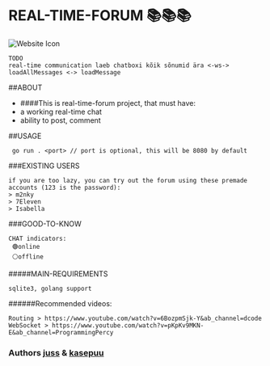 # REAL-TIME-FORUM    📚📚📚
![Website Icon](https://01.kood.tech/git/kasepuu/real-time-forum/raw/branch/master/forum/images/icon.ico)

```
TODO
real-time communication laeb chatboxi kõik sõnumid ära <-ws->
loadAllMessages <-> loadMessage
```

##ABOUT
* ####This is real-time-forum project, that must have:
* a working real-time chat
* ability to post, comment

##USAGE
```
 go run . <port> // port is optional, this will be 8080 by default
```

###EXISTING USERS
```
if you are too lazy, you can try out the forum using these premade accounts (123 is the password):
> m2nky
> 7Eleven
> Isabella
```

###GOOD-TO-KNOW
```
CHAT indicators:
 🟢online
 ⚪offline
```

#####MAIN-REQUIREMENTS
```
sqlite3, golang support
```



######Recommended videos:
```
Routing > https://www.youtube.com/watch?v=6BozpmSjk-Y&ab_channel=dcode
WebSocket > https://www.youtube.com/watch?v=pKpKv9MKN-E&ab_channel=ProgrammingPercy
```
### Authors [juss](https://01.kood.tech/git/juss) & [kasepuu](https://01.kood.tech/git/kasepuu) 
